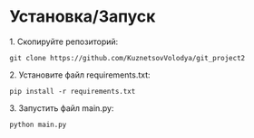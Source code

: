 <h1>Установка/Запуск</h1>
1. Скопируйте репозиторий:
<pre><code>git clone https://github.com/KuznetsovVolodya/git_project2</code></pre>
2. Установите файл requirements.txt:
<pre><code>pip install -r requirements.txt</code></pre>
3. Запустить файл main.py:
<pre><code>python main.py</code></pre>
